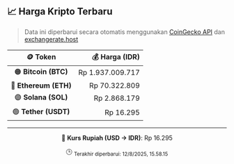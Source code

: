 

<!-- HARGA_KRIPTO -->
## 📈 Harga Kripto Terbaru

> Data ini diperbarui secara otomatis menggunakan [CoinGecko API](https://www.coingecko.com/) dan [exchangerate.host](https://exchangerate.host/)

<div align="center">

| 🪙 Token | 💰 Harga (IDR) |
|:------:|---------------:|
| 🟠 **Bitcoin (BTC)**   | Rp 1.937.009.717 |
| 🔵 **Ethereum (ETH)**  | Rp 70.322.809 |
| 🟣 **Solana (SOL)**    | Rp 2.868.179 |
| 🟢 **Tether (USDT)**   | Rp 16.295 |

---

💱 **Kurs Rupiah (USD → IDR)**: Rp 16.295

🕒 <sub>Terakhir diperbarui: 12/8/2025, 15.58.15</sub>

</div>
<!-- /HARGA_KRIPTO -->